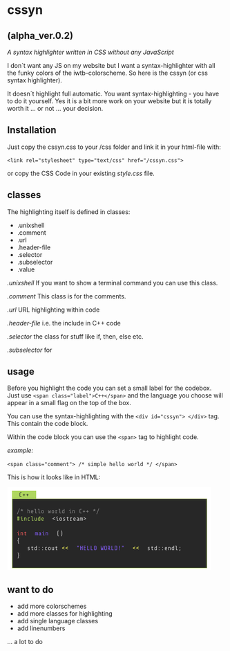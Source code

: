 # cssyn 
## (alpha_ver.0.2)

*A syntax highlighter written in CSS without any JavaScript*

I don´t want any JS on my website but I want a syntax-highlighter with all the funky colors of the iwtb-colorscheme. So here is the cssyn (or css syntax highlighter). 

It doesn´t highlight full automatic. You want syntax-highlighting - you have to do it yourself. Yes it is a bit more work on your website but it is totally worth it ... or not ... your decision.

## Installation

Just copy the cssyn.css to your /css folder and link it in your html-file with:

``` 
<link rel="stylesheet" type="text/css" href="/cssyn.css"> 

```

or copy the CSS Code in your existing *style.css* file.

## classes

The highlighting itself is defined in classes:

* .unixshell
* .comment
* .url
* .header-file
* .selector
* .subselector
* .value

*.unixshell*
If you want to show a terminal command you can use this class.

*.comment*
This class is for the comments.

*.url*
URL highlighting within code 

*.header-file*
i.e. the include in C++ code

*.selector*
the class for stuff like if, then, else etc.

*.subselector* 
for

## usage

Before you highlight the code you can set a small label for the codebox.
Just use `<span class="label">C++</span>` and the language you choose will appear in a small flag on the top of the box.

You can use the syntax-highlighting with the `<div id="cssyn"> </div>` tag.
This contain the code block.

Within the code block you can use the `<span>` tag to highlight code.

*example:*

`<span class="comment"> /* simple hello world */ </span>`

This is how it looks like in HTML:

![cpp_hello_world](/images/code_cpp.png)

## want to do

* add more colorschemes
* add more classes for highlighting
* add single language classes
* add linenumbers

... a lot to do 

